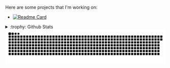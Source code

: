  Here are some projects that I'm working on:

- [![Readme Card](https://github-readme-stats.vercel.app/api/pin/?username=pepaondrugs&repo=playitgg-docker&theme=aura)](https://github.com/pepaondrugs/playitgg-docker)




<details>
<summary>:trophy: Github Stats</summary>

 <img src="https://github-readme-stats.vercel.app/api?username=pepaondrugs&show_icons=true&theme=aura">


</details>

  <a href='https://github.com/pepaondrugs'>
        <img alt='Snake Animation' src='https://github.com/PepaonDrugs/PepaonDrugs/blob/output/github-contribution-grid-snake-dark.svg'/>

